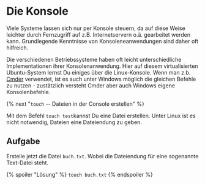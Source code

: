 # Die Konsole

Viele Systeme lassen sich nur per Konsole steuern, da auf diese Weise leichter durch Fernzugriff auf z.B. Internetservern o.ä. gearbeitet werden kann. Grundlegende Kenntnisse von Konsoleneanwendungen sind daher oft hilfreich. 

Die verschiedenen Betriebssysteme haben oft leicht unterschiedliche Implementationen ihrer Konsolenanwendung. Hier auf diesem virtualisierten Ubuntu-System lernst Du einiges über die Linux-Konsole. Wenn man z.b. [Cmder](https//:www.cmder.net) verwendet, ist es auch unter Windows möglich die gleichen Befehle zu nutzen - zustätzlich versteht Cmder aber auch Windows eigene Konsolenbefehle.

{% next "`touch` -- Dateien in der Console erstellen" %}

Mit dem Befehl `touch test`kannst Du eine Datei erstellen. Unter Linux ist es nicht notwendig, Dateien eine Dateiendung zu geben. 

## Aufgabe

Erstelle jetzt die Datei `buch.txt`. Wobei die Dateiendung für eine sogenannte Text-Datei steht.

{% spoiler "Lösung" %}
`touch buch.txt`
{% endspoiler %}
